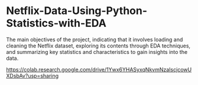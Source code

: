# Netflix-Data-Using-Python-Statistics-with-EDA
The main objectives of the project, indicating that it involves loading and cleaning the Netflix dataset, exploring its contents through EDA techniques, and summarizing key statistics and characteristics to gain insights into the data.

https://colab.research.google.com/drive/1Ywx6YHASyxqNkvmNzaIscjcowUXDsbAv?usp=sharing
